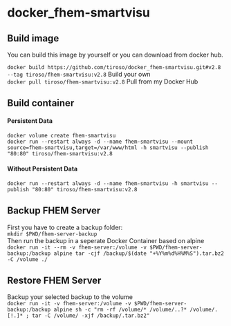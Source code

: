 <h1>docker_fhem-smartvisu</h1>
<h2>Build image</h2>
<p>You can build this image by yourself or you can download from docker hub.</p>
<p>
  <code>docker build https://github.com/tiroso/docker_fhem-smartvisu.git#v2.8 --tag tiroso/fhem-smartvisu:v2.8</code> Build your own<br>
  <code>docker pull tiroso/fhem-smartvisu:v2.8</code> Pull from my Docker Hub
</p>
<h2>Build container</h2>
<h4>Persistent Data</h4>
<p>
  <code>docker volume create fhem-smartvisu</code><br>
  <code>docker run --restart always -d --name fhem-smartvisu --mount source=fhem-smartvisu,target=/var/www/html -h smartvisu --publish "80:80" tiroso/fhem-smartvisu:v2.8</code>
</p>
<h4>Without Persistent Data</h4>
<p>
  <code>docker run --restart always -d --name fhem-smartvisu -h smartvisu --publish "80:80" tiroso/fhem-smartvisu:v2.8</code>
</p>
<h2>Backup FHEM Server</h2>
<p>First you have to create a backup folder:<br>
  <code>mkdir $PWD/fhem-server-backup</code><br>
  Then run the backup in a seperate Docker Container based on alpine<br>
  <code>docker run -it --rm -v fhem-server:/volume -v $PWD/fhem-server-backup:/backup alpine tar -cjf /backup/$(date "+%Y%m%d%H%M%S").tar.bz2 -C /volume ./</code>
</p>
<h2>Restore FHEM Server</h2>
<p>Backup your selected backup to the volume<br>
  <code>docker run -it -v fhem-server:/volume -v $PWD/fhem-server-backup:/backup alpine sh -c "rm -rf /volume/* /volume/..?* /volume/.[!.]* ; tar -C /volume/ -xjf /backup/<your backupfile>.tar.bz2"</code>
</p>
